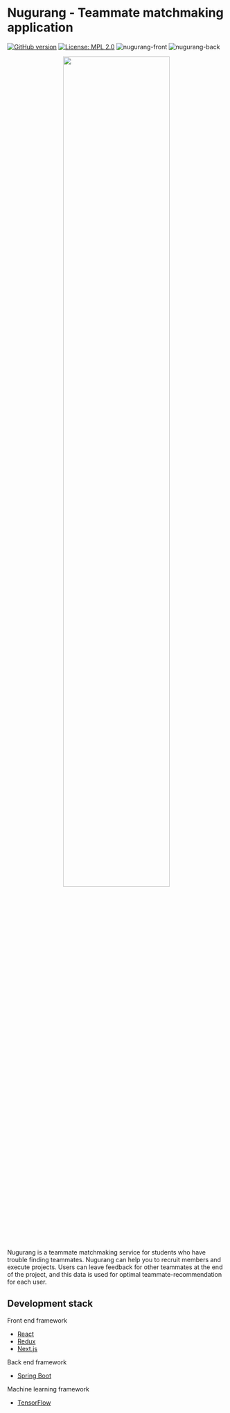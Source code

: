 # Nugurang - Teammate matchmaking application

[![GitHub version](https://badge.fury.io/gh/nugurang%2Fnugurang.svg)](https://badge.fury.io/gh/nugurang%2Fnugurang)
[![License: MPL 2.0](https://img.shields.io/badge/License-MPL%202.0-brightgreen.svg)](https://opensource.org/licenses/MPL-2.0)
![nugurang-front](https://github.com/nugurang/nugurang/workflows/nugurang-front/badge.svg?branch=dev&event=push)
![nugurang-back](https://github.com/nugurang/nugurang/workflows/nugurang-back/badge.svg?branch=dev&event=push)
<center><img src="https://user-images.githubusercontent.com/33483938/95417164-4b0b8c80-096f-11eb-952f-862991cf4317.png" width= "70%"></center>


Nugurang is a teammate matchmaking service for students who have trouble finding teammates. Nugurang can help you to recruit members and execute projects. Users can leave feedback for other teammates at the end of the project, and this data is used for optimal teammate-recommendation for each user.

## Development stack
Front end framework
* [React](https://reactjs.org/)
* [Redux](https://redux.js.org/)
* [Next.js](https://nextjs.org/)

Back end framework
* [Spring Boot](https://spring.io/projects/spring-boot)

Machine learning framework
* [TensorFlow](https://www.tensorflow.org/)
